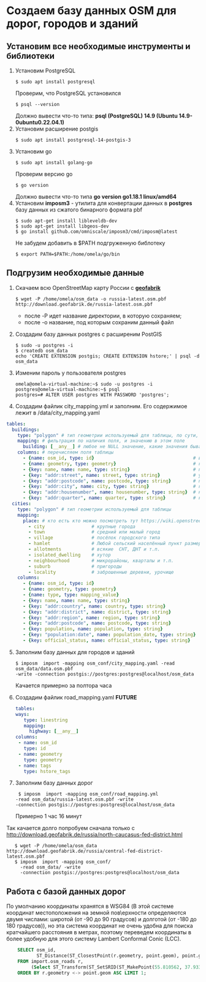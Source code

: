 # Создаем базу данных OSM для дорог, городов и зданий

## Установим все необходимые инструменты и библиотеки

1. Установим PostgreSQL
    ```console
   $ sudo apt install postgresql
    ```
   Проверим, что PostgreSQL установился
   ```Console
   $ psql --version
    ```
   Должно вывести что-то типа: **psql (PostgreSQL) 14.9 (Ubuntu 14.9-0ubuntu0.22.04.1)**
2. Установим расширение postgis 
   ```Console
   $ sudo apt install postgresql-14-postgis-3
   ```
3. Установим go
    ```Console
   $ sudo apt install golang-go
   ```
   Проверим версию go
    ```Console
   $ go version
   ```
   Должно вывести что-то типа **go version go1.18.1 linux/amd64**
4. Установим **imposm3** - утилита для конвертации данных в **postgres** базу данных из сжатого бинарного формата pbf
    ```Console
    $ sudo apt-get install libleveldb-dev
    $ sudo apt-get install libgeos-dev
    $ go install github.com/omniscale/imposm3/cmd/imposm@latest
   ```
   Не забудем добавить в $PATH подгруженную библотеку
   ```Console 
   $ export PATH=$PATH:/home/omela/go/bin
   ```
## Подгрузим необходимые данные
1. Скачаем всю OpenStreetMap карту России с **[geofabrik](http://download.geofabrik.de/russia.html)**
   ```Console
   $ wget -P /home/omela/osm_data -o russia-latest.osm.pbf http://download.geofabrik.de/russia-latest.osm.pbf
   ```
    
   - после <shortcut>-P</shortcut> идет название директории, в которую сохраняем;
   - после <shortcut>-o</shortcut> название, под которым сохраним данный файл
2. Создадим базу данных postgres с расширеним PostGIS
   ```Console
   $ sudo -u postgres -i
   $ createdb osm_data
   echo 'CREATE EXTENSION postgis; CREATE EXTENSION hstore;' | psql -d osm_data
   ```
3. Изменим пароль у пользователя postgres
   ```Console
   omela@omela-virtual-machine:~$ sudo -u postgres -i
   postgres@omela-virtual-machine:~$ psql
   postgres=# ALTER USER postgres WITH PASSWORD 'postgres';
   ```
   
4. Создадим файлик city_mapping.yml и заполним. Его содержимое лежит в /data/city_mapping.yaml

```yaml
tables:
  buildings:
    type: "polygon" # тип геометрии используемый для таблицы, по сути, говорим что будем брать данные из таблички multipolygons
    mapping: # фильтрация по наличия поля, и значению в этом поле
      building: [__any__] # любое не NULL значение, какие значения бывают https://wiki.openstreetmap.org/wiki/RU:Key:building
    columns: # перечисляем поля таблицы
      - {name: osm_id, type: id}                                    # идентификатор OpenStreetMap
      - {name: geometry, type: geometry}                            # геометрия
      - {key: name, name: name, type: string}                       # поле с именем объекта
      - {key: "addr:street", name: street, type: string}            # улица
      - {key: "addr:postcode", name: postcode, type: string}        # почтовый индекс
      - {key: "addr:city", name: city, type: string}                # город
      - {key: "addr:housenumber", name: housenumber, type: string}  # номер дома
      - {key: "addr:quarter", name: quarter, type: string}          # квартал
  cities:
    type: "polygon" # тип геометрии используемый для таблицы
    mapping:
      place: # кто есть кто можно посмотреть тут https://wiki.openstreetmap.org/wiki/RU:Key:place
        - city                 # крупные города
        - town                 # средний или малый город
        - village              # посёлок городского типа
        - hamlet               # Любой сельский населённый пункт размером от двух-трёх домашних хозяйств, не подходящий под критерии village
        - allotments           # всякие  СНТ, ДНТ и т.п.
        - isolated_dwelling    # хутор
        - neighbourhood        # микрорайоны, кварталы и т.п.
        - suburb               # пригороды
        - locality             # заброшенные деревни, урочище
    columns:
      - {name: osm_id, type: id}
      - {name: geometry, type: geometry}
      - {name: type, type: mapping_value}
      - {key: name, name: name, type: string}
      - {key: "addr:country", name: country, type: string}
      - {key: "addr:district", name: district, type: string}
      - {key: "addr:region", name: region, type: string}
      - {key: "addr:postcode", name: postcode, type: string}
      - {key: population, name: population, type: string}
      - {key: "population:date", name: population_date, type: string}
      - {key: official_status, name: official_status, type: string}
```

5. Заполним базу данных для городов и зданий
   ```Console
   $ imposm  import -mapping osm_conf/city_mapping.yaml -read osm_data/data.osm.pbf 
   -write -connection postgis://postgres:postgres@localhost/osm_data

   ```
   Качается примерно за полтора часа
6. Создадим файлик road_mapping.yaml
   **FUTURE**
   ```yaml
   tables:
   ways:
      type: linestring
      mapping:
        highway: [__any__]
   columns:
    - name: osm_id
      type: id
    - name: geometry
      type: geometry
    - name: tags
      type: hstore_tags
     ```

7. Заполним базу данных дорог
     ```Console
      $ imposm  import -mapping osm_conf/road_mapping.yml 
     -read osm_data/russia-latest.osm.pbf -write 
     -connection postgis://postgres:postgres@localhost/osm_data
     ```
   Примерно 1 час 16 минут
  
Так качается долго попробуем сначала только с http://download.geofabrik.de/russia/north-caucasus-fed-district.html

```Console
   $ wget -P /home/omela/osm_data http://download.geofabrik.de/russia/central-fed-district-latest.osm.pbf 
   $ imposm  import -mapping osm_conf/
     -read osm_data/ -write 
     -connection postgis://postgres:postgres@localhost/osm_data
 ```

## Работа с базой данных дорог

По умолчанию координаты хранятся в WSG84 (В этой системе координат 
местоположения на земной пов\ерхности определяются двумя числами: 
широтой (от -90 до 90 градусов) и долготой (от -180 до 180 градусов)), 
но эта система координат не очень 
удобна для поиска кратчайшего расстояния в метрах, поэтому переведем 
координаты в более удобную для этого систему Lambert Conformal Conic (LCC).

```SQL
    SELECT osm_id,        
           ST_Distance(ST_ClosestPoint(r.geometry, point.geom), point.geom)
    FROM import.osm_roads r,       
         (Select ST_Transform(ST_SetSRID(ST_MakePoint(55.810562, 37.933520), 4326), 3857) as geom) point
    ORDER BY r.geometry <-> point.geom ASC LIMIT 1;
```

